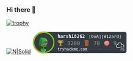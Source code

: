 ### Hi there 👋

[![trophy](https://github-profile-trophy.vercel.app/?username=harsh18262&theme=gruvbox)](https://github.com/ryo-ma/github-profile-trophy)

[![N|Solid](http://www.hackthebox.eu/badge/image/322519)](https://www.hackthebox.eu/profile/322519) 
[![N|Solid](https://github.com/harsh18262/harsh18262/raw/main/harsh18262.png)](https://tryhackme.com/p/harsh18262)

<!--
**harsh18262/harsh18262** is a ✨ _special_ ✨ repository because its `README.md` (this file) appears on your GitHub profile.

Here are some ideas to get you started:

- 🔭 I’m currently working on ...
- 🌱 I’m currently learning ...
- 👯 I’m looking to collaborate on ...
- 🤔 I’m looking for help with ...
- 💬 Ask me about ...
- 📫 How to reach me: ...
- 😄 Pronouns: ...
- ⚡ Fun fact: ...
-->
